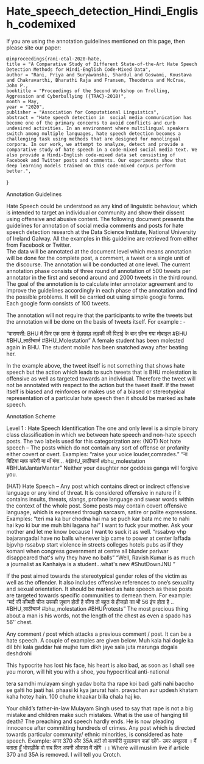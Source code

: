# Hate_speech_detection_Hindi_English_codemixed

If you are using the annotation guidelines mentioned on this page, then please site our paper:


    @inproceedings{rani-etal-2020-hate,
    title = "A Comparative Study of Different State-of-the-Art Hate Speech Detection Methods for Hindi-English Code-Mixed Data",
    author = "Rani, Priya and Suryawanshi, Shardul and Goswami, Koustava and Chakravarthi, Bharathi Raja and Fransen, Theodorus and McCrae, John P.,
    booktitle = "Proceedings of the Second Workshop on Trolling, Aggression and Cyberbullying ({TRAC}-2018)",
    month = May,
    year = "2020",
    publisher = "Association for Computational Linguistics",
    abstract = "Hate speech detection in  social media communication has become one of the primary concerns to avoid conflicts and curb undesired activities. In an environment where multilingual speakers switch among multiple languages, hate speech detection becomes a challenging task using methods that are designed for monolingual corpora. In our work, we attempt to analyze, detect and provide a comparative study of hate speech in a code-mixed social media text. We also provide a Hindi-English code-mixed data set consisting of Facebook and Twitter posts and comments. Our experiments show that deep learning models trained on this code-mixed corpus perform better.",
}

Annotation Guidelines

Hate Speech could be understood as any kind of linguistic behaviour, which is intended to target an individual or community and show their dissent using offensive and abusive content. The following document presents the guidelines for annotation of social media comments and posts for hate speech detection research at the Data Science Institute, National University of Ireland Galway. All the examples in this guideline are retrieved from either from Facebook or Twitter.          
The data will be annotated at the document level which means annotation will be done for the complete post, a comment, a tweet or a single unit of the discourse. The annotation will be conducted at one level. The current annotation phase consists of three round of annotation of 500 tweets per annotator in the first and second around and 2000 tweets in the third round. The goal of the annotation is to calculate inter annotator agreement and to improve the guidelines accordingly in each phase of the annotation and find the possible problems. It will be carried out using simple google forms. Each google form consists of 100 tweets.

The annotation will not require that the participants to write the tweets but the annotation will be done on the basis of tweets itself. For example : - 

“वाराणसी: BHU में फिर एक छात्रा से छेड़छाड़  लड़की की पिटाई के बाद छीना गया मोबाइल #BHU #BHU_लाठीचार्ज #BHU_Molestation”
A female student has been molested again in BHU. The student mobile has been snatched away after beating her.

In the example above, the tweet itself is not something that shows hate speech but the action which leads to such tweets that is BHU molestation is offensive as well as targeted towards an individual. Therefore the tweet will not be annotated with respect to the action but the tweet itself. If the tweet itself is biased and reinforces or makes use of a biased or stereotypical representation of a particular hate speech then it should be marked as hate speech.

Annotation Scheme

Level 1 : Hate Speech Identification
The one and only level  is a simple binary class classification in which we  between hate speech and non-hate speech posts. The two labels used for this categorization are:
(NOT) Not hate speech – The posts which do not contain any sort of offense or profanity either covert or overt. Examples:
“raise your voice louder,comrades.”
“ना बिटिया माफ करेगी  ना माँ गंगा... #BHU_लाठीचार्ज #bhu_molestation #BHUatJantarMantar”
Neither your daughter nor goddess ganga will forgive you.

(HAT) Hate Speech – Any post which contains direct or indirect offensive language or any kind of threat. It is considered offensive in nature if it contains insults, threats, slangs, profane language and swear words within the context of the whole post. Some posts may contain covert offensive language, which is expressed through sarcasm, satire or polite expressions. Examples:
“teri ma ka bur chodna hai ma se puch kar bata mc me to nahi hai kyo ki bur me muh bhi lagana hai”
I want to fuck your mother. Ask your mother and let me know because I want to suck it as well.
“rssabvp vhp bajarangadal have no balls whenever bjp came to power at center laffada bjpvhp rssabvp start violence in streets colleges hotels pubs as if they komani when congress government at centre all blunder pariwar disappeared that's why they have no balls”
“Well, Ravish Kumar is as much a journalist as Kanhaiya is a student...what's new #ShutDownJNU ”

If the post aimed towards the stereotypical gender roles of the victim as well as the offender. It also includes offensive references to one’s sexuality and sexual orientation. It should be marked as hate speech as these posts are targeted towards specific communities to demean them. For example:
"मर्द की कीमती चीज उसकी ज़ुबान होती है  सीना तो बहुत से हीजड़ो का भी 56 इंच होता है .. #BHU_लाठीचार्ज #bhu_molestation #BHUProtests”
The most precious thing about a man is his words, not the length of the chest as even a spado has 56’’ chest.

Any comment / post which attacks a previous comment / post. It can be a hate speech. A couple of examples are given below.
Muh kala hai dogle ka dil bhi kala gaddar hai mujhe tum dikh jaye sala juta marunga dogala deshdrohi

This hypocrite has lost his face, his heart is also bad, as soon as I shall see you moron, will hit you with a shoe, you hypocritical anti-national

tera samdhi mulayam singh yadav bolta tha rape koi badi galti nahi baccho se galti ho jaati hai. phaasi ki kya jarurat hain. pravachan aur updesh khatam kaha hotey hain. 100 chuhe khaakar billa chala haj ko.

Your child’s father-in-law Mulayam Singh used to say that rape is not a big mistake and children make such mistakes. What is the use of hanging till death? The preaching and speech hardly ends. He is now pleading innocence after committing hundreds of crimes.
Any post which is directed towards particular community/ ethnic minorities, is considered as hate speech. Example:
अगर 370 और 35A हटी तो कश्मीरी मुसलमान कहां रहेंगे- उमर अब्दुल्ला ।    मैं बताता हूँ भोसड़ीके वो सब फिर अपनी औकात में रहेंगे ।। 
Where will muslim live if article 370 and 35A is removed. I will tell you Crotch.
